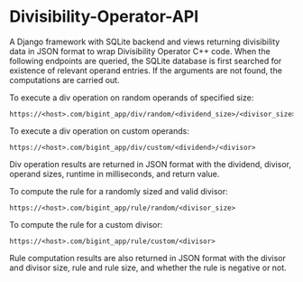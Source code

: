 # Divisibility-Operator-API
A Django framework with SQLite backend and views returning divisibility data in JSON format to wrap Divisibility Operator C++ code. When the following endpoints are queried, the SQLite database is first searched for existence of relevant operand entries. If the arguments are not found, the computations are carried out.

To execute a div operation on random operands of specified size:

    https://<host>.com/bigint_app/div/random/<dividend_size>/<divisor_size>

To execute a div operation on custom operands:

    https://<host>.com/bigint_app/div/custom/<dividend>/<divisor>

Div operation results are returned in JSON format with the dividend, divisor, operand sizes, runtime in milliseconds, and return value.

To compute the rule for a randomly sized and valid divisor:

    https://<host>.com/bigint_app/rule/random/<divisor_size>
    
To compute the rule for a custom divisor:

    https://<host>.com/bigint_app/rule/custom/<divisor>
    
Rule computation results are also returned in JSON format with the divisor and divisor size, rule and rule size, and whether the rule is negative or not.
